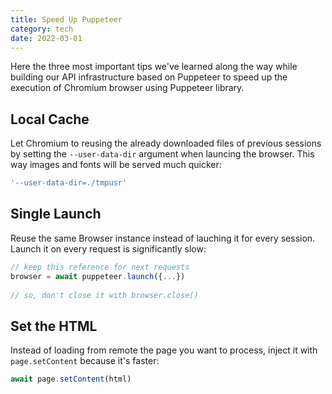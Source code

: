 ```yaml
---
title: Speed Up Puppeteer
category: tech
date: 2022-03-01
---
```


Here the three most important tips we've learned along the way while building our API infrastructure based on Puppeteer to speed up the execution of Chromium browser using Puppeteer library.

## Local Cache

Let Chromium to reusing the already downloaded files of previous sessions by setting the `--user-data-dir` argument when launcing the browser. This way images and fonts will be served much quicker:

```js
'--user-data-dir=./tmpusr'
```



## Single Launch

Reuse the same Browser instance instead of lauching it for every session. Launch it on every request is significantly slow:

```js
// keep this reference for next requests
browser = await puppeteer.launch({...})
                                  
// so, don't close it with browser.close()
```



## Set the HTML

Instead of loading from remote the page you want to process, inject it with `page.setContent` because it's faster:

```js
await page.setContent(html)
```

